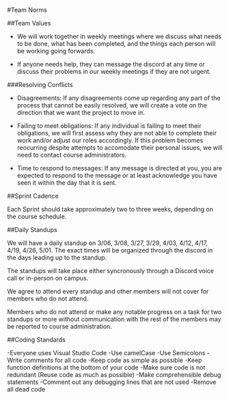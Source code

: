 #Team Norms

##Team Values
- We will work together in weekly meetings where we discuss what needs to be done, what has been completed, and the things each person will be working going forwards.

- If anyone needs help, they can message the discord at any time or discuss their problems in our weekly meetings if they are not urgent.

###Resolving Conflicts

- Disagreements: If any disagreements come up regarding any part of the process that cannot be easily resolved, we will create a vote on the direction that we want the project to move in.

- Failing to meet obligations: If any individual is failing to meet their obligations, we will first assess why they are not able to complete their work and/or adjust our roles accordingly. If this problem becomes reocurring despite attempts to accomodate their personal issues, we will need to contact course administrators.   

- Time to respond to messages: If any message is directed at you, you are expected to respond to the message or at least acknowledge you have seen it within the day that it is sent.

##Sprint Cadence

Each Sprint should take approximately two to three weeks, depending on the course schedule. 

##Daily Standups

We will have a daily standup on 3/06, 3/08, 3/27, 3/29, 4/03, 4/12, 4/17, 4/19, 4/26, 5/01. The exact times will be organized through the discord in the days leading up to the standup. 

The standups will take place either syncronously through a Discord voice call or in-person on campus.

We agree to attend every standup and other members will not cover for members who do not attend.

Members who do not attend or make any notable progress on a task for two standups or more without communication with the rest of the members may be reported to course administration.

##Coding Standards

-Everyone uses Visual Studio Code
-Use camelCase
-Use Semicolons
-Write comments for all code
-Keep code as simple as possible
-Keep function definitions at the bottom of your code
-Make sure code is not redundant (Reuse code as much as possible)
-Make comprehensible debug statements
-Comment out any debugging lines that are not used
-Remove all dead code
